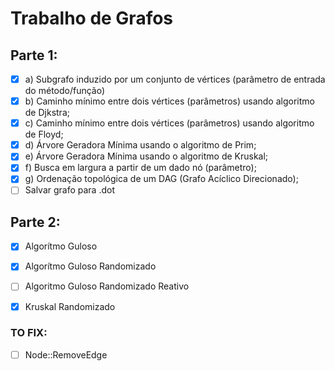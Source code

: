 # Trabalho de Grafos
## Parte 1:
- [x] a) Subgrafo induzido por um conjunto de vértices (parâmetro de entrada do método/função)
- [x] b) Caminho mínimo entre dois vértices (parâmetros) usando algoritmo de Djkstra;
- [x] c) Caminho mínimo entre dois vértices (parâmetros) usando algoritmo de Floyd;
- [x] d) Árvore Geradora Mínima usando o algoritmo de Prim;
- [x] e) Árvore Geradora Mínima usando o algoritmo de Kruskal;
- [x] f) Busca em largura a partir de um dado nó (parâmetro);
- [X] g) Ordenação topológica de um DAG (Grafo Acíclico Direcionado);
- [ ] Salvar grafo para .dot
## Parte 2:
- [x] Algorítmo Guloso
- [x] Algorítmo Guloso Randomizado
- [ ] Algoritmo Guloso Randomizado Reativo
- [x] Kruskal Randomizado


### TO FIX:
- [ ] Node::RemoveEdge
